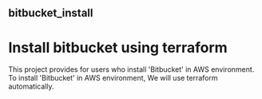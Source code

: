 ## bitbucket_install

# Install bitbucket using terraform

This project provides for users who install 'Bitbucket' in AWS environment.
To install 'Bitbucket' in AWS environment, We will use terraform automatically.
